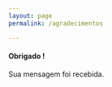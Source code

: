 ```yaml
---
layout: page
permalink: /agradecimentos

---
```


<p align="center">
<h4> Obrigado !</h4> Sua mensagem foi recebida. </p> 

<style>
  
img
{
width:200px;
height:auto;
max-width: 100%;
display:block;  
margin:0 auto;
}
  
</style>

<!-- <span class="img">![Netlify CMS Screenshot]( /assets/img/uploads/send2.png) </span> -->




